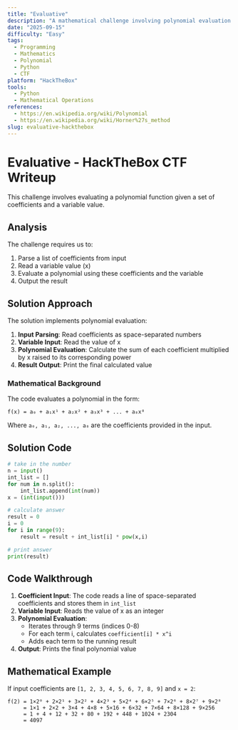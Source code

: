 ```yaml
---
title: "Evaluative"
description: "A mathematical challenge involving polynomial evaluation using Horner's method or direct calculation."
date: "2025-09-15"
difficulty: "Easy"
tags:
  - Programming
  - Mathematics
  - Polynomial
  - Python
  - CTF
platform: "HackTheBox"
tools:
  - Python
  - Mathematical Operations
references:
  - https://en.wikipedia.org/wiki/Polynomial
  - https://en.wikipedia.org/wiki/Horner%27s_method
slug: evaluative-hackthebox
---
```


# Evaluative - HackTheBox CTF Writeup

This challenge involves evaluating a polynomial function given a set of coefficients and a variable value.

## Analysis

The challenge requires us to:
1. Parse a list of coefficients from input
2. Read a variable value (x)
3. Evaluate a polynomial using these coefficients and the variable
4. Output the result

## Solution Approach

The solution implements polynomial evaluation:
1. **Input Parsing**: Read coefficients as space-separated numbers
2. **Variable Input**: Read the value of x
3. **Polynomial Evaluation**: Calculate the sum of each coefficient multiplied by x raised to its corresponding power
4. **Result Output**: Print the final calculated value

### Mathematical Background

The code evaluates a polynomial in the form:
```
f(x) = a₀ + a₁x¹ + a₂x² + a₃x³ + ... + a₈x⁸
```

Where `a₀, a₁, a₂, ..., a₈` are the coefficients provided in the input.

## Solution Code

```python
# take in the number
n = input()
int_list = []
for num in n.split():
    int_list.append(int(num))
x = (int(input()))

# calculate answer
result = 0
i = 0
for i in range(9):
    result = result + int_list[i] * pow(x,i) 

# print answer
print(result)
```

## Code Walkthrough

1. **Coefficient Input**: The code reads a line of space-separated coefficients and stores them in `int_list`
2. **Variable Input**: Reads the value of x as an integer
3. **Polynomial Evaluation**: 
   - Iterates through 9 terms (indices 0-8)
   - For each term i, calculates `coefficient[i] * x^i`
   - Adds each term to the running result
4. **Output**: Prints the final polynomial value


## Mathematical Example

If input coefficients are `[1, 2, 3, 4, 5, 6, 7, 8, 9]` and `x = 2`:
```
f(2) = 1×2⁰ + 2×2¹ + 3×2² + 4×2³ + 5×2⁴ + 6×2⁵ + 7×2⁶ + 8×2⁷ + 9×2⁸
     = 1×1 + 2×2 + 3×4 + 4×8 + 5×16 + 6×32 + 7×64 + 8×128 + 9×256
     = 1 + 4 + 12 + 32 + 80 + 192 + 448 + 1024 + 2304
     = 4097
```
